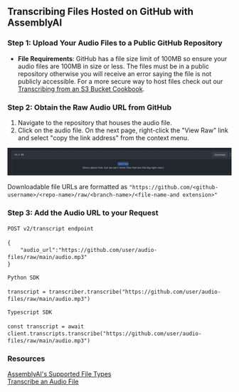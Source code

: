 ## **Transcribing Files Hosted on GitHub with AssemblyAI**

### Step 1: Upload Your Audio Files to a Public GitHub Repository

- **File Requirements**: GitHub has a file size limit of 100MB so ensure your audio files are 100MB in size or less. The files must be in a public repository otherwise you will receive an error saying the file is not publicly accessible. For a more secure way to host files check out our [Transcribing from an S3 Bucket Cookbook](transcribe_from_s3.ipynb).

### Step 2: Obtain the Raw Audio URL from GitHub

1. Navigate to the repository that houses the audio file. 
2. Click on the audio file. On the next page, right-click the "View Raw" link and select "copy the link address" from the context menu.

<img width="649" alt="An image of an audio file in a GitHub repository" src="../guide-images/view-raw.png">

Downloadable file URLs are formatted as `"https://github.com/<github-username>/<repo-name>/raw/<branch-name>/<file-name-and extension>"`

### Step 3: Add the Audio URL to your Request

``` 
POST v2/transcript endpoint

{
    "audio_url":"https://github.com/user/audio-files/raw/main/audio.mp3"
}
```

``` 
Python SDK

transcript = transcriber.transcribe("https://github.com/user/audio-files/raw/main/audio.mp3")
```

``` 
Typescript SDK

const transcript = await client.transcripts.transcribe("https://github.com/user/audio-files/raw/main/audio.mp3")
```

### **Resources**
[AssemblyAI's Supported File Types](https://www.assemblyai.com/docs/concepts/faq) <br/>
[Transcribe an Audio File](https://www.assemblyai.com/docs/getting-started/transcribe-an-audio-file)
